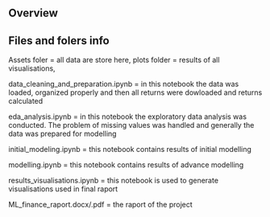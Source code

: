 ## Overview

## Files and folers info

Assets foler = all data are store here,
plots folder = results of all visualisations,

data_cleaning_and_preparation.ipynb = in this notebook the data was loaded, organized properly and
then all returns were dowloaded and returns calculated

eda_analysis.ipynb = in this notebook the exploratory data analysis was conducted. The problem of missing values
was handled and generally the data was prepared for modelling

initial_modeling.ipynb = this notebook contains results of initial modelling

modelling.ipynb = this notebook contains results of advance modelling

results_visualisations.ipynb = this notebook is used to generate visualisations used in final raport

ML_finance_raport.docx/.pdf = the raport of the project